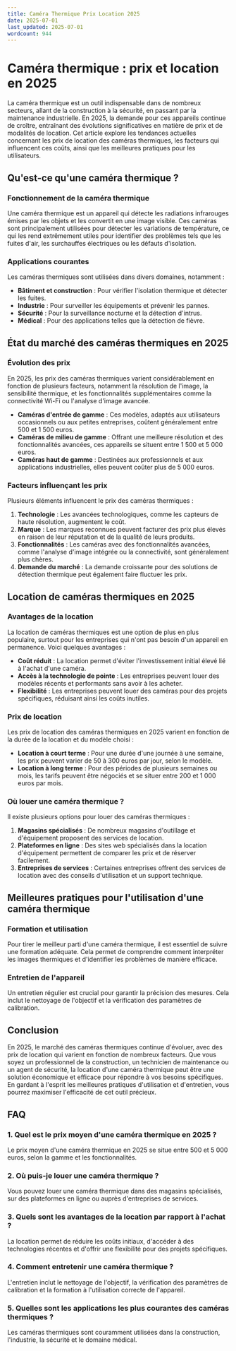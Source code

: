 ```yaml
---
title: Caméra Thermique Prix Location 2025
date: 2025-07-01
last_updated: 2025-07-01
wordcount: 944
---
```


# Caméra thermique : prix et location en 2025

La caméra thermique est un outil indispensable dans de nombreux secteurs, allant de la construction à la sécurité, en passant par la maintenance industrielle. En 2025, la demande pour ces appareils continue de croître, entraînant des évolutions significatives en matière de prix et de modalités de location. Cet article explore les tendances actuelles concernant les prix de location des caméras thermiques, les facteurs qui influencent ces coûts, ainsi que les meilleures pratiques pour les utilisateurs.

## Qu'est-ce qu'une caméra thermique ?

### Fonctionnement de la caméra thermique

Une caméra thermique est un appareil qui détecte les radiations infrarouges émises par les objets et les convertit en une image visible. Ces caméras sont principalement utilisées pour détecter les variations de température, ce qui les rend extrêmement utiles pour identifier des problèmes tels que les fuites d'air, les surchauffes électriques ou les défauts d'isolation.

### Applications courantes

Les caméras thermiques sont utilisées dans divers domaines, notamment :

- **Bâtiment et construction** : Pour vérifier l'isolation thermique et détecter les fuites.
- **Industrie** : Pour surveiller les équipements et prévenir les pannes.
- **Sécurité** : Pour la surveillance nocturne et la détection d'intrus.
- **Médical** : Pour des applications telles que la détection de fièvre.

## État du marché des caméras thermiques en 2025

### Évolution des prix

En 2025, les prix des caméras thermiques varient considérablement en fonction de plusieurs facteurs, notamment la résolution de l'image, la sensibilité thermique, et les fonctionnalités supplémentaires comme la connectivité Wi-Fi ou l'analyse d'image avancée.

- **Caméras d'entrée de gamme** : Ces modèles, adaptés aux utilisateurs occasionnels ou aux petites entreprises, coûtent généralement entre 500 et 1 500 euros.
- **Caméras de milieu de gamme** : Offrant une meilleure résolution et des fonctionnalités avancées, ces appareils se situent entre 1 500 et 5 000 euros.
- **Caméras haut de gamme** : Destinées aux professionnels et aux applications industrielles, elles peuvent coûter plus de 5 000 euros.

### Facteurs influençant les prix

Plusieurs éléments influencent le prix des caméras thermiques :

1. **Technologie** : Les avancées technologiques, comme les capteurs de haute résolution, augmentent le coût.
2. **Marque** : Les marques reconnues peuvent facturer des prix plus élevés en raison de leur réputation et de la qualité de leurs produits.
3. **Fonctionnalités** : Les caméras avec des fonctionnalités avancées, comme l'analyse d'image intégrée ou la connectivité, sont généralement plus chères.
4. **Demande du marché** : La demande croissante pour des solutions de détection thermique peut également faire fluctuer les prix.

## Location de caméras thermiques en 2025

### Avantages de la location

La location de caméras thermiques est une option de plus en plus populaire, surtout pour les entreprises qui n'ont pas besoin d'un appareil en permanence. Voici quelques avantages :

- **Coût réduit** : La location permet d'éviter l'investissement initial élevé lié à l'achat d'une caméra.
- **Accès à la technologie de pointe** : Les entreprises peuvent louer des modèles récents et performants sans avoir à les acheter.
- **Flexibilité** : Les entreprises peuvent louer des caméras pour des projets spécifiques, réduisant ainsi les coûts inutiles.

### Prix de location

Les prix de location des caméras thermiques en 2025 varient en fonction de la durée de la location et du modèle choisi :

- **Location à court terme** : Pour une durée d'une journée à une semaine, les prix peuvent varier de 50 à 300 euros par jour, selon le modèle.
- **Location à long terme** : Pour des périodes de plusieurs semaines ou mois, les tarifs peuvent être négociés et se situer entre 200 et 1 000 euros par mois.

### Où louer une caméra thermique ?

Il existe plusieurs options pour louer des caméras thermiques :

1. **Magasins spécialisés** : De nombreux magasins d'outillage et d'équipement proposent des services de location.
2. **Plateformes en ligne** : Des sites web spécialisés dans la location d'équipement permettent de comparer les prix et de réserver facilement.
3. **Entreprises de services** : Certaines entreprises offrent des services de location avec des conseils d'utilisation et un support technique.

## Meilleures pratiques pour l'utilisation d'une caméra thermique

### Formation et utilisation

Pour tirer le meilleur parti d'une caméra thermique, il est essentiel de suivre une formation adéquate. Cela permet de comprendre comment interpréter les images thermiques et d'identifier les problèmes de manière efficace.

### Entretien de l'appareil

Un entretien régulier est crucial pour garantir la précision des mesures. Cela inclut le nettoyage de l'objectif et la vérification des paramètres de calibration.

## Conclusion

En 2025, le marché des caméras thermiques continue d'évoluer, avec des prix de location qui varient en fonction de nombreux facteurs. Que vous soyez un professionnel de la construction, un technicien de maintenance ou un agent de sécurité, la location d'une caméra thermique peut être une solution économique et efficace pour répondre à vos besoins spécifiques. En gardant à l'esprit les meilleures pratiques d'utilisation et d'entretien, vous pourrez maximiser l'efficacité de cet outil précieux.

## FAQ

### 1. Quel est le prix moyen d'une caméra thermique en 2025 ?

Le prix moyen d'une caméra thermique en 2025 se situe entre 500 et 5 000 euros, selon la gamme et les fonctionnalités.

### 2. Où puis-je louer une caméra thermique ?

Vous pouvez louer une caméra thermique dans des magasins spécialisés, sur des plateformes en ligne ou auprès d'entreprises de services.

### 3. Quels sont les avantages de la location par rapport à l'achat ?

La location permet de réduire les coûts initiaux, d'accéder à des technologies récentes et d'offrir une flexibilité pour des projets spécifiques.

### 4. Comment entretenir une caméra thermique ?

L'entretien inclut le nettoyage de l'objectif, la vérification des paramètres de calibration et la formation à l'utilisation correcte de l'appareil.

### 5. Quelles sont les applications les plus courantes des caméras thermiques ?

Les caméras thermiques sont couramment utilisées dans la construction, l'industrie, la sécurité et le domaine médical.